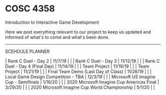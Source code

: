 # COSC 4358
Introduction to Interactive Game Development

Here we post everything relevant to our project to keep us updated and informed of what's to come and what's been done.

-----

SCEHDULE PLANNER

| Rank C Duel - Day 2                                 	| 11/7/19  	|            	|
| Rank C Duel - Day 3                                 	| 11/12/19 	|            	|
| Rank C Duel - Day 4 (Final Day)                     	| 11/14/19 	|            	|
| Team Project                                        	| 11/19/19 	|            	|
| Team Project                                        	| 11/21/19 	|            	|
| Final Team Demo (Last Day of Class)                 	| 11/26/19 	|            	|
| Local Game Design Competition - TBA                 	| 12/3/19  	|            	|
| Microsoft US Imagine Cup - Semifinals               	| 1/16/20  	|            	|
| 2020 Microsoft Imagine Cup Americas Final           	| 3/29/20  	|            	|
| 2020 Microsoft Imagine Cup World Championship       	| 5/1/20   	|            	|
